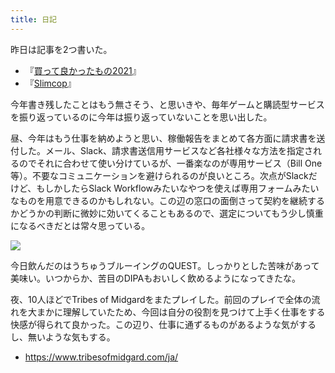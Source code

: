 ```yaml
---
title: 日記
---
```


昨日は記事を2つ書いた。

- 『[買って良かったもの2021](/articles/2021-12-29-good-buy-2021)』
- 『[Slimcop](/articles/2021-12-29-slimcop)』

今年書き残したことはもう無さそう、と思いきや、毎年ゲームと購読型サービスを振り返っているのに今年は振り返っていないことを思い出した。

昼、今年はもう仕事を納めようと思い、稼働報告をまとめて各方面に請求書を送付した。メール、Slack、請求書送信用サービスなど各社様々な方法を指定されるのでそれに合わせて使い分けているが、一番楽なのが専用サービス（Bill One等）。不要なコミュニケーションを避けられるのが良いところ。次点がSlackだけど、もしかしたらSlack Workflowみたいなやつを使えば専用フォームみたいなものを用意できるのかもしれない。この辺の窓口の面倒さって契約を継続するかどうかの判断に微妙に効いてくることもあるので、選定についてもう少し慎重になるべきだとは常々思っている。

![](https://i.imgur.com/ZdrMAbhh.jpg)

今日飲んだのはうちゅうブルーイングのQUEST。しっかりとした苦味があって美味い。いつからか、苦目のDIPAもおいしく飲めるようになってきたな。

夜、10人ほどでTribes of Midgardをまたプレイした。前回のプレイで全体の流れを大まかに理解していたため、今回は自分の役割を見つけて上手く仕事をする快感が得られて良かった。この辺り、仕事に通ずるものがあるような気がするし、無いような気もする。

- <https://www.tribesofmidgard.com/ja/>
